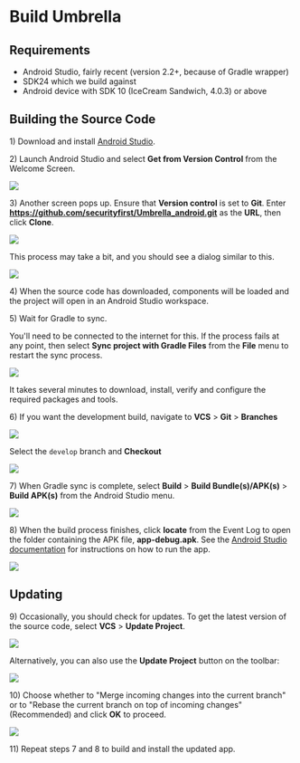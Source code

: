 # Build Umbrella

## Requirements

- Android Studio, fairly recent (version 2.2+, because of Gradle wrapper)
- SDK24 which we build against
- Android device with SDK 10 (IceCream Sandwich, 4.0.3) or above

## Building the Source Code

1\) Download and install [Android Studio](http://developer.android.com/sdk/index.html).

2\) Launch Android Studio and select **Get from Version Control** from the Welcome Screen.

![](/building/02.png)

3\) Another screen pops up. Ensure that **Version control** is set to **Git**. Enter **https://github.com/securityfirst/Umbrella_android.git** as the **URL**, then click **Clone**.

![](/building/04.png)

This process may take a bit, and you should see a dialog similar to this.

![](/building/04-2.png)

4\) When the source code has downloaded, components will be loaded and the project will open in an Android Studio workspace.

5\) Wait for Gradle to sync. 

You'll need to be connected to the internet for this. If the process fails at any point, then select **Sync project with Gradle Files** from the **File** menu to restart the sync process. 

![](/building/06.png)

It takes several minutes to download, install, verify and configure the required packages and tools. 

6\) If you want the development build, navigate to **VCS** > **Git** > **Branches**

![](/building/06-1.png)

Select the `develop` branch and **Checkout**

![](/building/06-2.png)

7\) When Gradle sync is complete, select **Build** > **Build Bundle(s)/APK(s)** > **Build APK(s)** from the Android Studio menu.

![](/building/7.png)

8\) When the build process finishes, click **locate** from the Event Log to open the folder containing the APK file, **app-debug.apk**. See the [Android Studio documentation](https://developer.android.com/studio/run/device) for instructions on how to run the app.

![](/building/8.png)

## Updating

9\) Occasionally, you should check for updates. To get the latest version of the source code, select **VCS** > **Update Project**.

![](/building/09.png)

Alternatively, you can also use the **Update Project** button on the toolbar:

![](/building/09-2.png)

10\) Choose whether to "Merge incoming changes into the current branch" or to "Rebase the current branch on top of incoming changes" (Recommended) and click **OK** to proceed.

![](/building/10.png)

11\) Repeat steps 7 and 8 to build and install the updated app.
